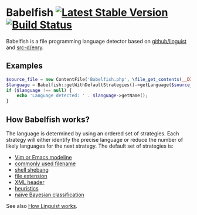 # Babelfish [![Latest Stable Version](https://poser.pugx.org/tgerbet/babelfish/v/stable)](https://packagist.org/packages/tgerbet/babelfish) [![Build Status](https://travis-ci.com/LeSuisse/babelfish.svg?branch=master)](https://travis-ci.com/LeSuisse/babelfish)

Babelfish is a file programming language detector based on [github/linguist](https://github.com/github/linguist) and
[src-d/enry](https://github.com/src-d/enry).

## Examples

```php
$source_file = new ContentFile('Babelfish.php', \file_get_contents(__DIR__ . '/src/Babelfish/Babelfish.php'));
$language = Babelfish::getWithDefaultStrategies()->getLanguage($source_file);
if ($language !== null) {
    echo 'Language detected: ' . $language->getName();
}
```

## How Babelfish works?

The language is determined by using an ordered set of strategies. Each strategy will either identify the precise
language or reduce the number of likely languages for the next strategy. The default set of strategies is:
 * [Vim or Emacs modeline](src/Babelfish/Strategy/Modeline.php)
 * [commonly used filename](src/Babelfish/Strategy/Filename.php)
 * [shell shebang](src/Babelfish/Strategy/Shebang.php)
 * [file extension](src/Babelfish/Strategy/Extension.php)
 * [XML header](src/Babelfish/Strategy/XML.php)
 * [heuristics](src/Babelfish/Strategy/Heuristic.php)
 * [naïve Bayesian classification](src/Babelfish/Strategy/Classifier.php)
 
See also [How Linguist works](https://github.com/github/linguist/#how-linguist-works).